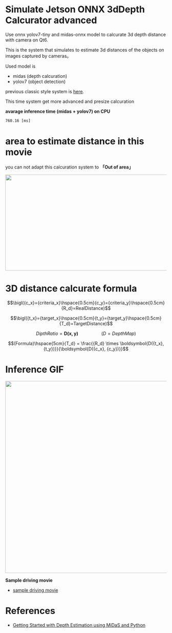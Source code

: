 # Simulate Jetson ONNX 3dDepth Calcurator advanced

Use onnx yolov7-tiny and midas-onnx model to calcurate 3d depth distance with camera on Qt6.

This is the system that simulates to estimate 3d distances of the objects on images captured by cameras。

Used model is
- midas (depth calcuration)
- yolov7 (object detection)

previous classic style system is [here](https://github.com/madara-tribe/Qt6-classic-Depth-Calcurator). 

This time system get more advanced and presize calcuration 

<b>avarage inference time (midas + yolov7) on CPU</b>
```txt
760.16 [ms]
```


# area to estimate distance in this movie 

you can not adapt this calcuration system to <b>「Out of area」</b>

<img src="https://github.com/madara-tribe/Qt6-MiDaS-depth-calculater/assets/48679574/4d0b30f1-246a-4e44-93f1-f536951ccbde" width="600px" height="300px">



# 3D distance calcurate formula 

```math
\bigl({c_x}={criteria_x}\hspace{0.5cm}{c_y}={criteria_y}\hspace{0.5cm}{R_d}=RealDistance)
```
```math
\bigl({t_x}={target_x}\hspace{0.5cm}{t_y}={target_y}\hspace{0.5cm}{T_d}=TargetDistance)
```
```math
DipthRatio = \boldsymbol{D(x,y)} \hspace{2cm} (D=DepthMap)
```

```math
(Formula)\hspace{5cm}{T_d} = \frac{{R_d} \times \boldsymbol{D({t_x},{t_y})}}{\boldsymbol{D({c_x}, {c_y})}}
```

  

# Inference GIF

<img src="https://github.com/madara-tribe/Qt6-MiDaS-depth-calculater/assets/48679574/0143b8eb-464a-4d92-8e27-d37a9bc0ec58" width="600px">

<b>Sample driving movie</b>
- [sample driving movie](https://drive.google.com/file/d/18P0mS9fjMD1nq2tKMzD-u_eXjpjttJ4n/view?usp=sharing)


# References
- [Getting Started with Depth Estimation using MiDaS and Python](https://medium.com/artificialis/getting-started-with-depth-estimation-using-midas-and-python-d0119bfe1159)
